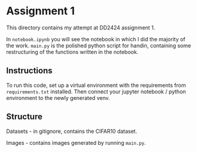 # Assignment 1

This directory contains my attempt at DD2424 assignment 1.

In ```notebook.ipynb``` you will see the notebook in which I did the majority of the work.
```main.py``` is the polished python script for handin, containing some restructuring of the functions written in the notebook.

## Instructions

To run this code, set up a virtual environment with the requirements from ```requirements.txt``` installed.
Then connect your jupyter notebook / python environment to the newly generated venv.

## Structure

Datasets - in gitignore, contains the CIFAR10 dataset.

Images - contains images generated by running ```main.py```.